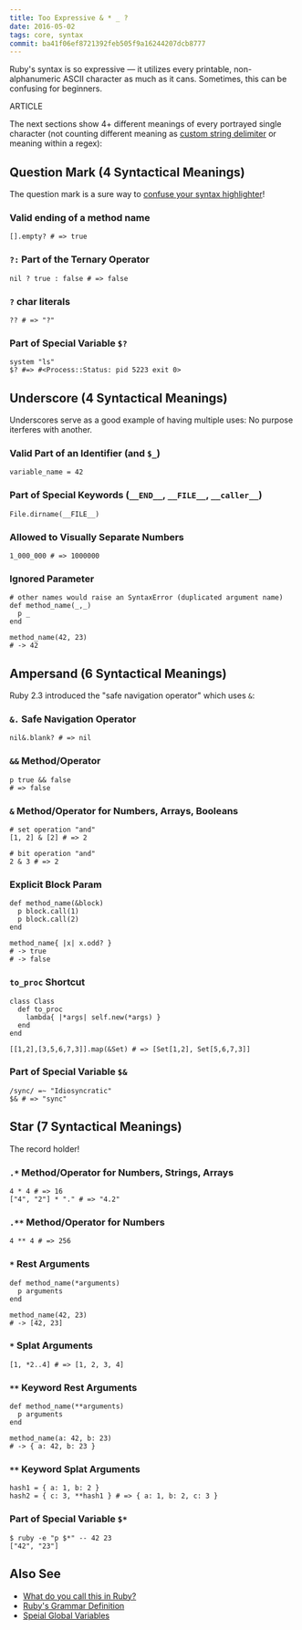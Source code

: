 ```yaml
---
title: Too Expressive & * _ ?
date: 2016-05-02
tags: core, syntax
commit: ba41f06ef8721392feb505f9a16244207dcb8777
---
```


Ruby's syntax is so expressive — it utilizes every printable, non-alphanumeric ASCII character as much as it cans. Sometimes, this can be confusing for beginners.

ARTICLE

The next sections show 4+ different meanings of every portrayed single character (not counting different meaning as [custom string delimiter](https://idiosyncratic-ruby.com/15-207-ways-to-rome.html) or meaning within a regex):

## Question Mark (4 Syntactical Meanings)

The question mark is a sure way to [confuse your syntax highlighter](https://idiosyncratic-ruby.com/1-test-highlights.html)!

### Valid ending of a method name

    [].empty? # => true

### `?:` Part of the Ternary Operator

    nil ? true : false # => false

### `?` char literals

    ?? # => "?"

### Part of Special Variable `$?`

    system "ls"
    $? #=> #<Process::Status: pid 5223 exit 0>

## Underscore (4 Syntactical Meanings)

Underscores serve as a good example of having multiple uses: No purpose iterferes with another.

### Valid Part of an Identifier (and `$_`)

    variable_name = 42

### Part of Special Keywords (`__END__`, `__FILE__`, `__caller__`)

    File.dirname(__FILE__)

### Allowed to Visually Separate Numbers

    1_000_000 # => 1000000

### Ignored Parameter

    # other names would raise an SyntaxError (duplicated argument name)
    def method_name(_,_)
      p _
    end

    method_name(42, 23)
    # -> 42

## Ampersand (6 Syntactical Meanings)

Ruby 2.3 introduced the "safe navigation operator" which uses `&`:

### `&.` Safe Navigation Operator

    nil&.blank? # => nil

### `&&` Method/Operator

    p true && false
    # => false

### `&` Method/Operator for Numbers, Arrays, Booleans

    # set operation "and"
    [1, 2] & [2] # => 2

    # bit operation "and"
    2 & 3 # => 2

### Explicit Block Param

    def method_name(&block)
      p block.call(1)
      p block.call(2)
    end

    method_name{ |x| x.odd? }
    # -> true
    # -> false

### `to_proc` Shortcut

    class Class
      def to_proc
        lambda{ |*args| self.new(*args) }
      end
    end

    [[1,2],[3,5,6,7,3]].map(&Set) # => [Set[1,2], Set[5,6,7,3]]

### Part of Special Variable `$&`

    /sync/ =~ "Idiosyncratic"
    $& # => "sync"

## Star (7 Syntactical Meanings)

The record holder!

### `.*` Method/Operator for Numbers, Strings, Arrays

    4 * 4 # => 16
    ["4", "2"] * "." # => "4.2"

### `.**` Method/Operator for Numbers

    4 ** 4 # => 256

### `*` Rest Arguments

    def method_name(*arguments)
      p arguments
    end

    method_name(42, 23)
    # -> [42, 23]

### `*` Splat Arguments

    [1, *2..4] # => [1, 2, 3, 4]

### `**` Keyword Rest Arguments

    def method_name(**arguments)
      p arguments
    end

    method_name(a: 42, b: 23)
    # -> { a: 42, b: 23 }

### `**` Keyword Splat Arguments

    hash1 = { a: 1, b: 2 }
    hash2 = { c: 3, **hash1 } # => { a: 1, b: 2, c: 3 }

### Part of Special Variable `$*`

    $ ruby -e "p $*" -- 42 23
    ["42", "23"]

## Also See

* [What do you call this in Ruby?](https://github.com/JuanitoFatas/what-do-you-call-this-in-ruby)
* [Ruby's Grammar Definition](https://raw.githubusercontent.com/ruby/ruby/trunk/parse.y)
* [Speial Global Variables](https://idiosyncratic-ruby.com/9-globalization.html)

